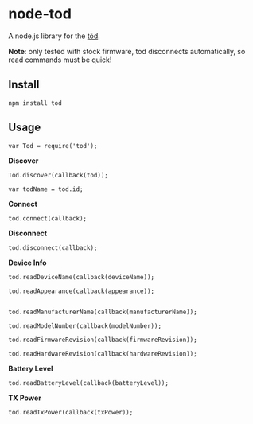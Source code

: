 node-tod
========

A node.js library for the [tōd](http://www.todhq.com).

__Note__: only tested with stock firmware, tod disconnects automatically, so read commands must be quick!

Install
-------

    npm install tod

Usage
-----

    var Tod = require('tod');

__Discover__

    Tod.discover(callback(tod));

    var todName = tod.id;

__Connect__

    tod.connect(callback);

__Disconnect__

    tod.disconnect(callback);

__Device Info__

    tod.readDeviceName(callback(deviceName));

    tod.readAppearance(callback(appearance));


    tod.readManufacturerName(callback(manufacturerName));

    tod.readModelNumber(callback(modelNumber));

    tod.readFirmwareRevision(callback(firmwareRevision));

    tod.readHardwareRevision(callback(hardwareRevision));

__Battery Level__

    tod.readBatteryLevel(callback(batteryLevel));

__TX Power__

    tod.readTxPower(callback(txPower));

